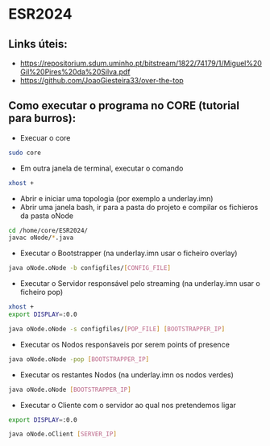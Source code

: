 # ESR2024

## Links úteis:
- https://repositorium.sdum.uminho.pt/bitstream/1822/74179/1/Miguel%20Gil%20Pires%20da%20Silva.pdf
- https://github.com/JoaoGiesteira33/over-the-top

## Como executar o programa no CORE (tutorial para burros):
- Execuar o core
```bash
sudo core
```
- Em outra janela de terminal, executar o comando
```bash
xhost +
```  
- Abrir e iniciar uma topologia (por exemplo a underlay.imn)
- Abrir uma janela bash, ir para a pasta do projeto e compilar os fichieros da pasta oNode
```bash
cd /home/core/ESR2024/
javac oNode/*.java
```
- Executar o Bootstrapper (na underlay.imn usar o ficheiro overlay)
```bash
java oNode.oNode -b configfiles/[CONFIG_FILE]
```
- Executar o Servidor responsável pelo streaming (na underlay.imn usar o ficheiro pop)
```bash
xhost +
export DISPLAY=:0.0
```
```bash
java oNode.oNode -s configfiles/[POP_FILE] [BOOTSTRAPPER_IP]
```
- Executar os Nodos responśaveis por serem points of presence
```bash
java oNode.oNode -pop [BOOTSTRAPPER_IP]
```
- Executar os restantes Nodos (na underlay.imn os nodos verdes)
```bash
java oNode.oNode [BOOTSTRAPPER_IP]
```
- Executar o Cliente com o servidor ao qual nos pretendemos ligar
```bash
export DISPLAY=:0.0
```
```bash
java oNode.oClient [SERVER_IP]
```
